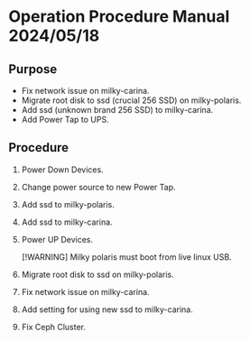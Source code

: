 # Operation Procedure Manual 2024/05/18

## Purpose

- Fix network issue on milky-carina.
- Migrate root disk to ssd (crucial 256 SSD) on milky-polaris.
- Add ssd (unknown brand 256 SSD) to milky-carina.
- Add Power Tap to UPS.

## Procedure

1. Power Down Devices.
2. Change power source to new Power Tap.
3. Add ssd to milky-polaris.
4. Add ssd to milky-carina.
5. Power UP Devices.

    [!WARNING]
    Milky polaris must boot from live linux USB.

6. Migrate root disk to ssd on milky-polaris.
7. Fix network issue on milky-carina.
8. Add setting for using new ssd to milky-carina.
9. Fix Ceph Cluster.
